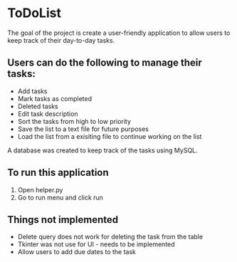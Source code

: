 # ToDoList
The goal of the project is create a user-friendly application to allow users to keep track of their day-to-day tasks. 

## Users can do the following to manage their tasks:
* Add tasks
* Mark tasks as completed
* Deleted tasks
* Edit task description
* Sort the tasks from high to low priority
* Save the list to a text file for future purposes
* Load the list from a exisiting file to continue working on the list

A database was created to keep track of the tasks using MySQL.

## To run this application
1. Open helper.py
2. Go to run menu and click run

## Things not implemented
* Delete query does not work for deleting the task from the table
* Tkinter was not use for UI - needs to be implemented
* Allow users to add due dates to the task

